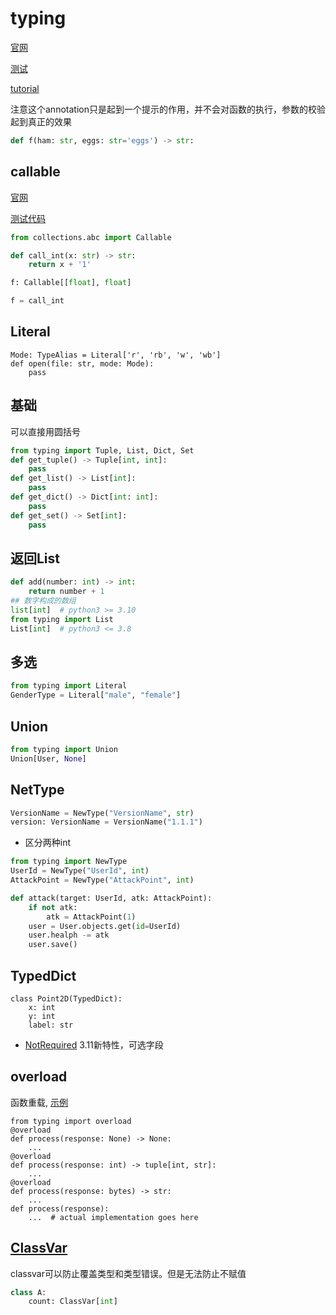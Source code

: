 # typing

[官网](https://docs.python.org/3/library/typing.html)  

[测试](./typing_test.py)  

[tutorial](https://docs.python.org/3/tutorial/controlflow.html#function-annotations)  

注意这个annotation只是起到一个提示的作用，并不会对函数的执行，参数的校验起到真正的效果
```python
def f(ham: str, eggs: str='eggs') -> str:
```
## callable

[官网](https://docs.python.org/3/library/typing.html#annotating-callable-objects)

[测试代码](../test/test_typing_callable.py)

```python
from collections.abc import Callable

def call_int(x: str) -> str:
    return x + '1'

f: Callable[[float], float]

f = call_int
```

## Literal
```
Mode: TypeAlias = Literal['r', 'rb', 'w', 'wb']
def open(file: str, mode: Mode):
    pass
```

## 基础
可以直接用圆括号
```python
from typing import Tuple, List, Dict, Set
def get_tuple() -> Tuple[int, int]:
    pass
def get_list() -> List[int]:
    pass
def get_dict() -> Dict[int: int]:
    pass
def get_set() -> Set[int]:
    pass
```


## 返回List
```python
def add(number: int) -> int:
    return number + 1
## 数字构成的数组
list[int]  # python3 >= 3.10
from typing import List
List[int]  # python3 <= 3.8
```

## 多选

```python
from typing import Literal
GenderType = Literal["male", "female"]
```


## Union

```python
from typing import Union
Union[User, None]
```

## NetType

```python
VersionName = NewType("VersionName", str)
version: VersionName = VersionName("1.1.1")
```

* 区分两种int
```python
from typing import NewType
UserId = NewType("UserId", int)
AttackPoint = NewType("AttackPoint", int)

def attack(target: UserId, atk: AttackPoint):
    if not atk:
        atk = AttackPoint(1)
    user = User.objects.get(id=UserId)
    user.healph -= atk
    user.save()
```


## TypedDict

```python3
class Point2D(TypedDict):
    x: int
    y: int
    label: str
```

* [NotRequired](https://docs.python.org/3/library/typing.html#typing.NotRequired)
3.11新特性，可选字段


## overload
函数重载, [示例](../test_typing_overload.py)
```python3
from typing import overload
@overload
def process(response: None) -> None:
    ...
@overload
def process(response: int) -> tuple[int, str]:
    ...
@overload
def process(response: bytes) -> str:
    ...
def process(response):
    ...  # actual implementation goes here
```

## [ClassVar](https://docs.python.org/3/library/typing.html#typing.ClassVar)
classvar可以防止覆盖类型和类型错误。但是无法防止不赋值

```python
class A:
    count: ClassVar[int]
```
